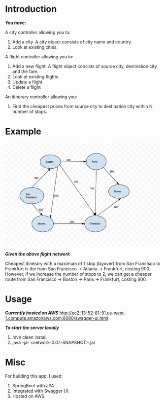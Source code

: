 # Introduction

***You have:***

A city controller allowing you to:
1. Add a city. A city object consists of city name and country.
2. Look at existing cities.

A flight controller allowing you to:
1. Add a new flight. A flight object consists of source city, destination city and the fare.
2. Look at existing flights.
3. Update a flight
4. Delete a flight

An itinerary controller allowing you:
1. Find the cheapest prices from source city to destination city within N number of stops.

# Example

![Alt Flight Network](https://github.com/deekrishn/itinerary-calculator/blob/main/Flight.png)

***Given the above flight network***

Cheapest itinerary with a maximum of 1 stop (layover) from San Francisco to Frankfurt is the from 
San Francisco -> Atlanta -> Frankfurt, costing 900. However, if we increase the number of stops to 2, we can get a 
cheaper route from San Francisco -> Boston -> Paris -> Frankfurt, costing 600.

# Usage

***Currently hosted on AWS***
http://ec2-13-52-81-91.us-west-1.compute.amazonaws.com:8080/swagger-ui.html  

***To start the server locally***

1. mvn clean install
2. java -jar <network-0.0.1-SNAPSHOT>.jar

# Misc
For building this app, I used:
1. SpringBoot with JPA
2. Integrated with Swagger UI.
3. Hosted on AWS
